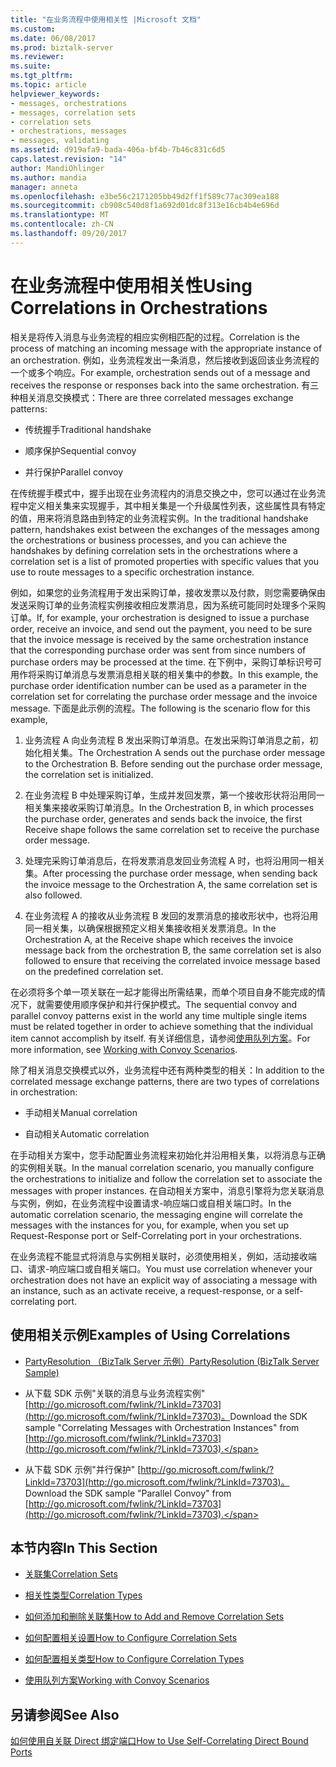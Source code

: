 ```yaml
---
title: "在业务流程中使用相关性 |Microsoft 文档"
ms.custom: 
ms.date: 06/08/2017
ms.prod: biztalk-server
ms.reviewer: 
ms.suite: 
ms.tgt_pltfrm: 
ms.topic: article
helpviewer_keywords:
- messages, orchestrations
- messages, correlation sets
- correlation sets
- orchestrations, messages
- messages, validating
ms.assetid: d919afa9-bada-406a-bf4b-7b46c831c6d5
caps.latest.revision: "14"
author: MandiOhlinger
ms.author: mandia
manager: anneta
ms.openlocfilehash: e3be56c2171205bb49d2ff1f589c77ac309ea188
ms.sourcegitcommit: cb908c540d8f1a692d01dc8f313e16cb4b4e696d
ms.translationtype: MT
ms.contentlocale: zh-CN
ms.lasthandoff: 09/20/2017
---
```

# <a name="using-correlations-in-orchestrations"></a><span data-ttu-id="19e9c-102">在业务流程中使用相关性</span><span class="sxs-lookup"><span data-stu-id="19e9c-102">Using Correlations in Orchestrations</span></span>
<span data-ttu-id="19e9c-103">相关是将传入消息与业务流程的相应实例相匹配的过程。</span><span class="sxs-lookup"><span data-stu-id="19e9c-103">Correlation is the process of matching an incoming message with the appropriate instance of an orchestration.</span></span> <span data-ttu-id="19e9c-104">例如，业务流程发出一条消息，然后接收到返回该业务流程的一个或多个响应。</span><span class="sxs-lookup"><span data-stu-id="19e9c-104">For example, orchestration sends out of a message and receives the response or responses back into the same orchestration.</span></span> <span data-ttu-id="19e9c-105">有三种相关消息交换模式：</span><span class="sxs-lookup"><span data-stu-id="19e9c-105">There are three correlated messages exchange patterns:</span></span>  
  
-   <span data-ttu-id="19e9c-106">传统握手</span><span class="sxs-lookup"><span data-stu-id="19e9c-106">Traditional handshake</span></span>  
  
-   <span data-ttu-id="19e9c-107">顺序保护</span><span class="sxs-lookup"><span data-stu-id="19e9c-107">Sequential convoy</span></span>  
  
-   <span data-ttu-id="19e9c-108">并行保护</span><span class="sxs-lookup"><span data-stu-id="19e9c-108">Parallel convoy</span></span>  
  
 <span data-ttu-id="19e9c-109">在传统握手模式中，握手出现在业务流程内的消息交换之中，您可以通过在业务流程中定义相关集来实现握手，其中相关集是一个升级属性列表，这些属性具有特定的值，用来将消息路由到特定的业务流程实例。</span><span class="sxs-lookup"><span data-stu-id="19e9c-109">In the traditional handshake pattern, handshakes exist between the exchanges of the messages among the orchestrations or business processes, and you can achieve the handshakes by defining correlation sets in the orchestrations where a correlation set is a list of promoted properties with specific values that you use to route messages to a specific orchestration instance.</span></span>  
  
 <span data-ttu-id="19e9c-110">例如，如果您的业务流程用于发出采购订单，接收发票以及付款，则您需要确保由发送采购订单的业务流程实例接收相应发票消息，因为系统可能同时处理多个采购订单。</span><span class="sxs-lookup"><span data-stu-id="19e9c-110">If, for example, your orchestration is designed to issue a purchase order, receive an invoice, and send out the payment, you need to be sure that the invoice message is received by the same orchestration instance that the corresponding purchase order was sent from since numbers of purchase orders may be processed at the time.</span></span> <span data-ttu-id="19e9c-111">在下例中，采购订单标识号可用作将采购订单消息与发票消息相关联的相关集中的参数。</span><span class="sxs-lookup"><span data-stu-id="19e9c-111">In this example, the purchase order identification number can be used as a parameter in the correlation set for correlating the purchase order message and the invoice message.</span></span> <span data-ttu-id="19e9c-112">下面是此示例的流程。</span><span class="sxs-lookup"><span data-stu-id="19e9c-112">The following is the scenario flow for this example,</span></span>  
  
1.  <span data-ttu-id="19e9c-113">业务流程 A 向业务流程 B 发出采购订单消息。在发出采购订单消息之前，初始化相关集。</span><span class="sxs-lookup"><span data-stu-id="19e9c-113">The Orchestration A sends out the purchase order message to the Orchestration B. Before sending out the purchase order message, the correlation set is initialized.</span></span>  
  
2.  <span data-ttu-id="19e9c-114">在业务流程 B 中处理采购订单，生成并发回发票，第一个接收形状将沿用同一相关集来接收采购订单消息。</span><span class="sxs-lookup"><span data-stu-id="19e9c-114">In the Orchestration B, in which processes the purchase order, generates and sends back the invoice, the first Receive shape follows the same correlation set to receive the purchase order message.</span></span>  
  
3.  <span data-ttu-id="19e9c-115">处理完采购订单消息后，在将发票消息发回业务流程 A 时，也将沿用同一相关集。</span><span class="sxs-lookup"><span data-stu-id="19e9c-115">After processing the purchase order message, when sending back the invoice message to the Orchestration A, the same correlation set is also followed.</span></span>  
  
4.  <span data-ttu-id="19e9c-116">在业务流程 A 的接收从业务流程 B 发回的发票消息的接收形状中，也将沿用同一相关集，以确保根据预定义相关集接收相关发票消息。</span><span class="sxs-lookup"><span data-stu-id="19e9c-116">In the Orchestration A, at the Receive shape which receives the invoice message back from the orchestration B, the same correlation set is also followed to ensure that receiving the correlated invoice message based on the predefined correlation set.</span></span>  
  
 <span data-ttu-id="19e9c-117">在必须将多个单一项关联在一起才能得出所需结果，而单个项目自身不能完成的情况下，就需要使用顺序保护和并行保护模式。</span><span class="sxs-lookup"><span data-stu-id="19e9c-117">The sequential convoy and parallel convoy patterns exist in the world any time multiple single items must be related together in order to achieve something that the individual item cannot accomplish by itself.</span></span> <span data-ttu-id="19e9c-118">有关详细信息，请参阅[使用队列方案](../core/working-with-convoy-scenarios.md)。</span><span class="sxs-lookup"><span data-stu-id="19e9c-118">For more information, see [Working with Convoy Scenarios](../core/working-with-convoy-scenarios.md).</span></span>  
  
 <span data-ttu-id="19e9c-119">除了相关消息交换模式以外，业务流程中还有两种类型的相关：</span><span class="sxs-lookup"><span data-stu-id="19e9c-119">In addition to the correlated message exchange patterns, there are two types of correlations in orchestration:</span></span>  
  
-   <span data-ttu-id="19e9c-120">手动相关</span><span class="sxs-lookup"><span data-stu-id="19e9c-120">Manual correlation</span></span>  
  
-   <span data-ttu-id="19e9c-121">自动相关</span><span class="sxs-lookup"><span data-stu-id="19e9c-121">Automatic correlation</span></span>  
  
 <span data-ttu-id="19e9c-122">在手动相关方案中，您手动配置业务流程来初始化并沿用相关集，以将消息与正确的实例相关联。</span><span class="sxs-lookup"><span data-stu-id="19e9c-122">In the manual correlation scenario, you manually configure the orchestrations to initialize and follow the correlation set to associate the messages with proper instances.</span></span> <span data-ttu-id="19e9c-123">在自动相关方案中，消息引擎将为您关联消息与实例，例如，在业务流程中设置请求-响应端口或自相关端口时。</span><span class="sxs-lookup"><span data-stu-id="19e9c-123">In the automatic correlation scenario, the messaging engine will correlate the messages with the instances for you, for example, when you set up Request-Response port or Self-Correlating port in your orchestrations.</span></span>  
  
 <span data-ttu-id="19e9c-124">在业务流程不能显式将消息与实例相关联时，必须使用相关，例如，活动接收端口、请求-响应端口或自相关端口。</span><span class="sxs-lookup"><span data-stu-id="19e9c-124">You must use correlation whenever your orchestration does not have an explicit way of associating a message with an instance, such as an activate receive, a request-response, or a self-correlating port.</span></span>  
  
## <a name="examples-of-using-correlations"></a><span data-ttu-id="19e9c-125">使用相关示例</span><span class="sxs-lookup"><span data-stu-id="19e9c-125">Examples of Using Correlations</span></span>  
  
-   [<span data-ttu-id="19e9c-126">PartyResolution （BizTalk Server 示例）</span><span class="sxs-lookup"><span data-stu-id="19e9c-126">PartyResolution (BizTalk Server Sample)</span></span>](../core/partyresolution-biztalk-server-sample.md)  
  
-   <span data-ttu-id="19e9c-127">从下载 SDK 示例"关联的消息与业务流程实例" [http://go.microsoft.com/fwlink/?LinkId=73703](http://go.microsoft.com/fwlink/?LinkId=73703)。</span><span class="sxs-lookup"><span data-stu-id="19e9c-127">Download the SDK sample "Correlating Messages with Orchestration Instances" from [http://go.microsoft.com/fwlink/?LinkId=73703](http://go.microsoft.com/fwlink/?LinkId=73703).</span></span>  
  
-   <span data-ttu-id="19e9c-128">从下载 SDK 示例"并行保护" [http://go.microsoft.com/fwlink/?LinkId=73703](http://go.microsoft.com/fwlink/?LinkId=73703)。</span><span class="sxs-lookup"><span data-stu-id="19e9c-128">Download the SDK sample "Parallel Convoy" from [http://go.microsoft.com/fwlink/?LinkId=73703](http://go.microsoft.com/fwlink/?LinkId=73703).</span></span>  
  
## <a name="in-this-section"></a><span data-ttu-id="19e9c-129">本节内容</span><span class="sxs-lookup"><span data-stu-id="19e9c-129">In This Section</span></span>  
  
-   [<span data-ttu-id="19e9c-130">关联集</span><span class="sxs-lookup"><span data-stu-id="19e9c-130">Correlation Sets</span></span>](../core/correlation-sets.md) 
  
-   [<span data-ttu-id="19e9c-131">相关性类型</span><span class="sxs-lookup"><span data-stu-id="19e9c-131">Correlation Types</span></span>](../core/correlation-types.md) 
  
-   [<span data-ttu-id="19e9c-132">如何添加和删除关联集</span><span class="sxs-lookup"><span data-stu-id="19e9c-132">How to Add and Remove Correlation Sets</span></span>](../core/how-to-add-and-remove-correlation-sets.md) 
  
-   [<span data-ttu-id="19e9c-133">如何配置相关设置</span><span class="sxs-lookup"><span data-stu-id="19e9c-133">How to Configure Correlation Sets</span></span>](../core/how-to-configure-correlation-sets.md)  
  
-   [<span data-ttu-id="19e9c-134">如何配置相关类型</span><span class="sxs-lookup"><span data-stu-id="19e9c-134">How to Configure Correlation Types</span></span>](../core/how-to-configure-correlation-types.md)  
  
-   [<span data-ttu-id="19e9c-135">使用队列方案</span><span class="sxs-lookup"><span data-stu-id="19e9c-135">Working with Convoy Scenarios</span></span>](../core/working-with-convoy-scenarios.md)  
  
## <a name="see-also"></a><span data-ttu-id="19e9c-136">另请参阅</span><span class="sxs-lookup"><span data-stu-id="19e9c-136">See Also</span></span>  
 [<span data-ttu-id="19e9c-137">如何使用自关联 Direct 绑定端口</span><span class="sxs-lookup"><span data-stu-id="19e9c-137">How to Use Self-Correlating Direct Bound Ports</span></span>](../core/how-to-use-self-correlating-direct-bound-ports.md)